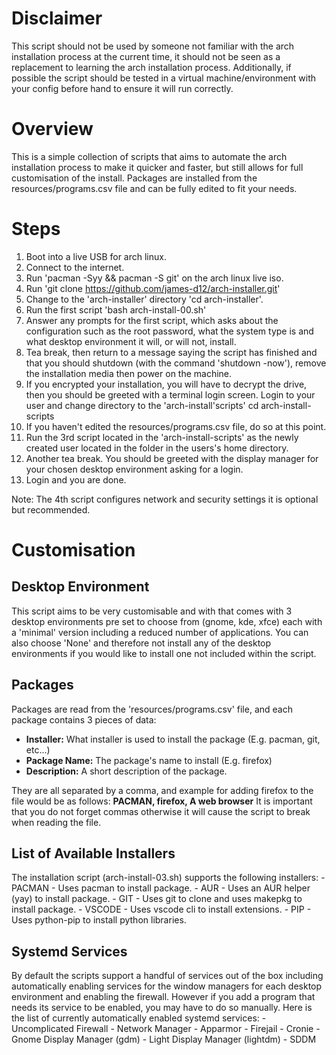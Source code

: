 # Disclaimer
This script should not be used by someone not familiar with the arch installation process at the current time, it should not be seen as a replacement to learning the arch installation process. Additionally, if possible the script should be tested in a virtual machine/environment with your config before hand to ensure it will run correctly.

# Overview
This is a simple collection of scripts that aims to automate the arch installation process to make it quicker and faster, but still allows for full customisation of the install. Packages are installed from the resources/programs.csv file and can be fully edited to fit your needs.

# Steps
1. Boot into a live USB for arch linux.
2. Connect to the internet.
3. Run 'pacman -Syy && pacman -S git' on the arch linux live iso.
4. Run 'git clone https://github.com/james-d12/arch-installer.git'
5. Change to the 'arch-installer' directory 'cd arch-installer'.
6. Run the first script 'bash arch-install-00.sh'
7. Answer any prompts for the first script, which asks about the configuration such as 
the root password, what the system type is and what desktop environment it will, or will not, install.
8. Tea break, then return to a message saying the script has finished and that you should shutdown (with the command 'shutdown -now'), remove the installation media then power on the machine.
9. If you encrypted your installation, you will have to decrypt the drive, then you should be greeted with a terminal login screen. Login to your user 
and change directory to the 'arch-install'scripts' cd arch-install-scripts
10. If you haven't edited the resources/programs.csv file, do so at this point.
11. Run the 3rd script located in the 'arch-install-scripts' as the newly created user located in the folder in the users's home directory.
12. Another tea break. You should be greeted with the display manager for your chosen desktop environment asking for a login.
13. Login and you are done. 

Note: The 4th script configures network and security settings it is optional but recommended.

# Customisation

## Desktop Environment
This script aims to be very customisable and with that comes with 3 desktop environments pre set to choose from (gnome, kde, xfce) each with a 'minimal' version including a reduced number of applications. You can also choose 'None' and therefore not install any of the desktop environments if you would like to install one not included within the script. 

## Packages
Packages are read from the 'resources/programs.csv' file, and each package contains 3 pieces of data:
 - **Installer:** What installer is used to install the package (E.g. pacman, git, etc...)
 - **Package Name:** The package's name to install (E.g. firefox)
 - **Description:** A short description of the package.
 
They are all separated by a comma, and example for adding firefox to the file would be as follows:
**PACMAN, firefox, A web browser**
It is important that you do not forget commas otherwise it will cause the script to break when reading the file.

## List of Available Installers
The installation script (arch-install-03.sh) supports the following installers:
    - PACMAN    - Uses pacman to install package.
    - AUR       - Uses an AUR helper (yay) to install package.
    - GIT       - Uses git to clone and uses makepkg to install package.
    - VSCODE    - Uses vscode cli to install extensions.
    - PIP       - Uses python-pip to install python libraries.

## Systemd Services
By default the scripts support a handful of services out of the box including automatically enabling services for the window managers for each desktop environment and enabling the firewall. However if you add a program that needs its service to be enabled, you may have to do so manually. 
Here is the list of currently automatically enabled systemd services:
    - Uncomplicated Firewall
    - Network Manager
    - Apparmor
    - Firejail
    - Cronie
    - Gnome Display Manager (gdm)
    - Light Display Manager (lightdm)
    - SDDM
    
